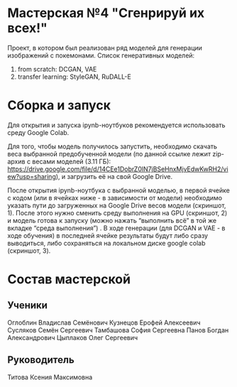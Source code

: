 # Мастерская №4 "Сгенрируй их всех!"
Проект, в котором был реализован ряд моделей для генерации изображений с покемонами.
Список генеративных моделей:
1.  from scratch: DCGAN, VAE
2.  transfer learning: StyleGAN, RuDALL-E

# Сборка и запуск
Для открытия и запуска ipynb-ноутбуков рекомендуется использовать среду Google Colab. 

Для того, чтобы модель получилось запустить, необходимо скачать веса выбранной предобученной модели (по данной ссылке лежит zip-архив с весами моделей (3.11 ГБ): 
https://drive.google.com/file/d/14CEe1DobrZ0lN7jBSeHnxMjvEdwKwRH2/view?usp=sharing), и загрузить её на свой Google Drive. 

После открытия ipynb-ноутбука с выбранной моделью, в первой ячейке с кодом (или в ячейках ниже - в зависимости от модели) необходимо указать пути до загруженных на Google Drive весов модели (скриншот, 1). После этого нужно сменить среду выполнения на GPU (скриншот, 2) и модель готова к запуску (можно нажать “выполнить всё” в той же вкладке “среда выполнения”) .
В ходе генерации (для DCGAN и VAE - в ходе обучения) в последней ячейке результаты будут либо сразу выводиться, либо сохраняться на локальном диске google colab (скриншот, 3).

# Состав мастерской
## Ученики
Оглоблин Владислав Семёнович
Кузнецов Ерофей Алексеевич
Сусляков Семён Сергеевич
Тамбашова София Сергеевна
Панов Богдан Александрович
Цыплаков Олег Сергеевич


## Руководитель
Титова Ксения Максимовна
